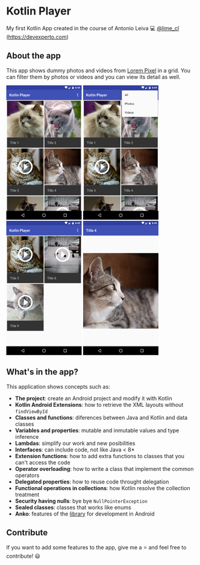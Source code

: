 # Kotlin Player

My first Kotlin App created in the course of Antonio Leiva :computer: [@lime_cl](http://twitter.com/lime_cl) (https://devexperto.com)

## About the app

This app shows dummy photos and videos from [Lorem Pixel](http://lorempixel.com/) in a grid. You can filter them by photos or videos and you can view its detail as well.

<img src="/img/home.png" title="Home" width="200"/> <img src="/img/menu.png" title="Menu" width="200"/> <img src="/img/filter.png" title="Filter" width="200"/> <img src="/img/detail.png" title="Detail" width="200"/>

## What's in the app?

This application shows concepts such as:

* **The project**: create an Android project and modify it with Kotlin
* **Kotlin Android Extensions**: how to retrieve the XML layouts without `findViewById`
* **Classes and functions**: diferences between Java and Kotlin and data classes
* **Variables and properties**: mutable and inmutable values and type inference
* **Lambdas**: simplify our work and new posibilities
* **Interfaces**: can include code, not like Java < 8*
* **Extension functions**: how to add extra functions to classes that you can't access the code
* **Operator overloading**: how to write a class that implement the common operators
* **Delegated properties**: how to reuse code throught delegation
* **Functional operations in collections**: how Kotlin resolve the collection treatment
* **Security having nulls**: bye bye `NullPointerException`
* **Sealed classes**: classes that works like enums
* **Anko**: features of the [library](https://github.com/Kotlin/anko) for development in Android


## Contribute

If you want to add some features to the app, give me a :star: and feel free to contribute! :smiley:
